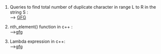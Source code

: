1. Queries to find total number of duplicate character in range L to R in the string S :<br>
--> <a href="https://www.geeksforgeeks.org/queries-to-find-total-number-of-duplicate-character-in-range-l-to-r-in-the-string-s/">GFG</a>

2. nth_element() function in c++ :<br>
--><a href="https://www.geeksforgeeks.org/stdnth_element-in-cpp/">gfg</a>

3. Lambda expression in c++:<br>
--><a href="https://www.geeksforgeeks.org/lambda-expression-in-c/">gfg</a>
